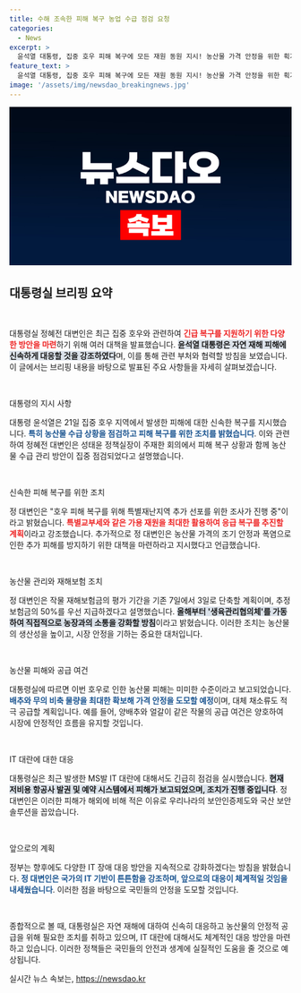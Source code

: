 ```yaml
---
title: 수해 조속한 피해 복구 농업 수급 점검 요청
categories:
  - News
excerpt: >
  윤석열 대통령, 집중 호우 피해 복구에 모든 재원 동원 지시! 농산물 가격 안정을 위한 획기적 대책과 IT 대란 피해도 긴급 점검. 정부의 신속한 대응으로 피해 최소화에 나선다.
feature_text: >
  윤석열 대통령, 집중 호우 피해 복구에 모든 재원 동원 지시! 농산물 가격 안정을 위한 획기적 대책과 IT 대란 피해도 긴급 점검. 정부의 신속한 대응으로 피해 최소화에 나선다.
image: '/assets/img/newsdao_breakingnews.jpg'
---
```


<p><img src="/assets/img/newsdao_breakingnews.jpg" alt="flaretime 속보" /></p>

<h2 data-ke-size="size26">대통령실 브리핑 요약</h2>

<p data-ke-size="size16">&nbsp;</p>

<p>대통령실 정혜전 대변인은 최근 집중 호우와 관련하여 <b><span style="color: #ee2323;">긴급 복구를 지원하기 위한 다양한 방안을 마련</span></b>하기 위해 여러 대책을 발표했습니다. <b><span style="background-color: #21538527;">윤석열 대통령은 자연 재해 피해에 신속하게 대응할 것을 강조하였다</span></b>며, 이를 통해 관련 부처와 협력할 방침을 보였습니다. 이 글에서는 브리핑 내용을 바탕으로 발표된 주요 사항들을 자세히 살펴보겠습니다.</p>

<p data-ke-size="size16">&nbsp;</p>

<p>대통령의 지시 사항</p>

<p>대통령 윤석열은 21일 집중 호우 지역에서 발생한 피해에 대한 신속한 복구를 지시했습니다. <b><span style="color: #1a5490;">특히 농산물 수급 상황을 점검하고 피해 복구를 위한 조치를 밝혔습니다</span></b>. 이와 관련하여 정혜전 대변인은 성태윤 정책실장이 주재한 회의에서 피해 복구 상황과 함께 농산물 수급 관리 방안이 집중 점검되었다고 설명했습니다.</p>

<p data-ke-size="size16">&nbsp;</p>

<p>신속한 피해 복구를 위한 조치</p>

<p>정 대변인은 "호우 피해 복구를 위해 특별재난지역 추가 선포를 위한 조사가 진행 중"이라고 밝혔습니다. <b><span style="color: #ee2323;">특별교부세와 같은 가용 재원을 최대한 활용하여 응급 복구를 추진할 계획</span></b>이라고 강조했습니다. 추가적으로 정 대변인은 농산물 가격의 조기 안정과 폭염으로 인한 추가 피해를 방지하기 위한 대책을 마련하라고 지시했다고 언급했습니다.</p>

<p data-ke-size="size16">&nbsp;</p>

<p>농산물 관리와 재해보험 조치</p>

<p>정 대변인은 작물 재해보험금의 평가 기간을 기존 7일에서 3일로 단축할 계획이며, 추정보험금의 50%를 우선 지급하겠다고 설명했습니다. <b><span style="background-color: #21538527;">올해부터 '생육관리협의체'를 가동하여 직접적으로 농장과의 소통을 강화할 방침</span></b>이라고 밝혔습니다. 이러한 조치는 농산물의 생산성을 높이고, 시장 안정을 기하는 중요한 대처입니다.</p>

<p data-ke-size="size16">&nbsp;</p>

<p>농산물 피해와 공급 여건</p>

<p>대통령실에 따르면 이번 호우로 인한 농산물 피해는 미미한 수준이라고 보고되었습니다. <b><span style="color: #1a5490;">배추와 무의 비축 물량을 최대한 확보해 가격 안정을 도모할 예정</span></b>이며, 대체 채소류도 적극 공급할 계획입니다. 예를 들어, 양배추와 얼갈이 같은 작물의 공급 여건은 양호하여 시장에 안정적인 흐름을 유지할 것입니다.</p>

<p data-ke-size="size16">&nbsp;</p>

<p>IT 대란에 대한 대응</p>

<p>대통령실은 최근 발생한 MS발 IT 대란에 대해서도 긴급히 점검을 실시했습니다. <b><span style="background-color: #21538527;">현재 저비용 항공사 발권 및 예약 시스템에서 피해가 보고되었으며, 조치가 진행 중입니다</span></b>. 정 대변인은 이러한 피해가 해외에 비해 적은 이유로 우리나라의 보안인증제도와 국산 보안솔루션을 꼽았습니다.</p>

<p data-ke-size="size16">&nbsp;</p>

<p>앞으로의 계획</p>

<p>정부는 향후에도 다양한 IT 장애 대응 방안을 지속적으로 강화하겠다는 방침을 밝혔습니다. <b><span style="color: #1a5490;">정 대변인은 국가의 IT 기반이 튼튼함을 강조하며, 앞으로의 대응이 체계적일 것임을 내세웠습니다</span></b>. 이러한 점을 바탕으로 국민들의 안정을 도모할 것입니다.</p>

<p data-ke-size="size16">&nbsp;</p>

<p>종합적으로 볼 때, 대통령실은 자연 재해에 대하여 신속히 대응하고 농산물의 안정적 공급을 위해 필요한 조치를 취하고 있으며, IT 대란에 대해서도 체계적인 대응 방안을 마련하고 있습니다. 이러한 정책들은 국민들의 안전과 생계에 실질적인 도움을 줄 것으로 예상됩니다.</p>
실시간 뉴스 속보는, <a href="https://newsdao.kr" rel="dofollow">https://newsdao.kr</a>


